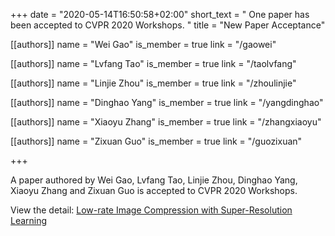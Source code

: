 +++
date = "2020-05-14T16:50:58+02:00"
short_text = " One paper has been accepted to CVPR 2020 Workshops. "
title = "New Paper Acceptance"

[[authors]]
    name = "Wei Gao"
    is_member = true
    link = "/gaowei"

[[authors]]
    name = "Lvfang Tao"
    is_member = true
    link = "/taolvfang"

[[authors]]
    name = "Linjie Zhou"
    is_member = true
    link = "/zhoulinjie"

[[authors]]
    name = "Dinghao Yang"
    is_member = true
    link = "/yangdinghao"

[[authors]]
    name = "Xiaoyu Zhang"
    is_member = true
    link = "/zhangxiaoyu"

[[authors]]
    name = "Zixuan Guo"
    is_member = true
    link = "/guozixuan"

+++

A paper authored by Wei Gao, Lvfang Tao, Linjie Zhou, Dinghao Yang, Xiaoyu Zhang and Zixuan Guo is  accepted to CVPR 2020 Workshops.

View the detail: [Low-rate Image Compression with Super-Resolution Learning](/publication/low-rate-image-compression/)

